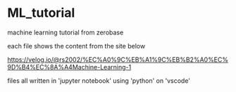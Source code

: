 # ML_tutorial
machine learning tutorial from zerobase

each file shows the content from the site below

https://velog.io/@rs2002/%EC%A0%9C%EB%A1%9C%EB%B2%A0%EC%9D%B4%EC%8A%A4Machine-Learning-1

files all written in 'jupyter notebook' using 'python' on 'vscode'
